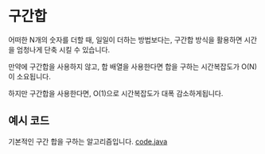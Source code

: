 # 구간합
어떠한 N개의 숫자를 더할 때, 일일이 더하는 방법보다는, 구간합 방식을 활용하면 시간을 엄청나게 단축 시킬 수 있습니다.

만약에 구간합을 사용하지 않고, 합 배열을 사용한다면
합을 구하는 시간복잡도가 O(N)이 소요됩니다.  

하지만 구간합을 사용한다면, O(1)으로 시간복잡도가 대폭 감소하게됩니다.

## 예시 코드
기본적인 구간 합을 구하는 알고리즘입니다.
[code.java](./code.java)  